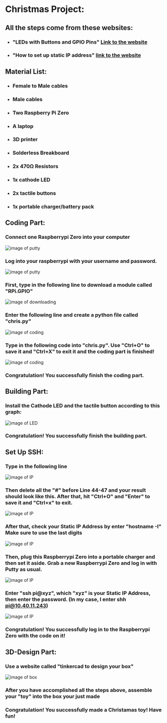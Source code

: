 # Christmas Project:
## All the steps come from these websites:
  * ### "LEDs with Buttons and GPIO Pins" [Link to the website](https://www.hackster.io/Tisko/rgb-led-a-button-click-away-9886c1)
  * ### "How to set up static IP address" [link to the website](https://www.raspberrypi.org/documentation/configuration/tcpip/)
## Material List:
  * ### Female to Male cables
  * ### Male cables
  * ### Two Raspberry Pi Zero
  * ### A laptop
  * ### 3D printer
  * ### Solderless Breakboard
  * ### 2x 470Ω Resistors
  * ### 1x cathode LED
  * ### 2x tactile buttons
  * ### 1x portable charger/battery pack
 
 ## Coding Part:
 ### Connect one Raspberrypi Zero into your computer
 ![image of putty](https://timacw.weebly.com/uploads/1/3/2/1/132123452/raspberrypi05_orig.jpg)
 ### Log into your raspberrypi with your username and password.
 ![image of putty](https://timacw.weebly.com/uploads/1/3/2/1/132123452/putty_orig.png)
 ### First, type in the following line to download a module called "RPi.GPIO"
 ![image of downloading](https://timacw.weebly.com/uploads/1/3/2/1/132123452/gpio-module_orig.png)
 ### Enter the following line and create a python file called "chris.py"
 ![image of coding](https://timacw.weebly.com/uploads/1/3/2/1/132123452/nano-chris2_orig.png)
 ### Type in the following code into "chris.py". Use "Ctrl+O" to save it and "Ctrl+X" to exit it and the coding part is finished!
 ![image of coding]()
  ### Congratulation! You successfully finish the coding part. 
 
 ## Building Part:
 ### Install the Cathode LED and the tactile button according to this graph:
 ![image of LED](https://timacw.weebly.com/uploads/1/3/2/1/132123452/rgb-button_orig.jpg)
 ### Congratulation! You successfully finish the building part. 

 ## Set Up SSH:
 ### Type in the following line
 ![image of IP](https://timacw.weebly.com/uploads/1/3/2/1/132123452/ip-address-conf_orig.png)
 ### Then delete all the "#" before Line 44-47 and your result should look like this. After that, hit "Ctrl+O" and "Enter" to save it and "Ctrl+x" to exit.
 ![image of IP](https://timacw.weebly.com/uploads/1/3/2/1/132123452/4lines_orig.png)
 ### After that, check your Static IP Address by enter "hostname -I" Make sure to use the last digits
 ![image of IP](https://timacw.weebly.com/uploads/1/3/2/1/132123452/hostname_orig.png)
 ### Then, plug this Raspberrypi Zero into a portable charger and then set it aside. Grab a new Raspberrypi Zero and log in with Putty as usual.
 ![image of IP](https://timacw.weebly.com/uploads/1/3/2/1/132123452/charger_orig.jpg)
 ### Enter "ssh pi@xyz", which "xyz" is your Static IP Address, then enter the password. (In my case, I enter shh pi@10.40.11.243)
 ![image of IP](https://timacw.weebly.com/uploads/1/3/2/1/132123452/ssh_orig.png)
 ### Congratulation! You successfully log in to the Raspberrypi Zero with the code on it!

 ## 3D-Design Part:
 ### Use a website called "tinkercad to design your box"
 ![image of box]()
 ### After you have accomplished all the steps above, assemble your "toy" into the box your just made
 ### Congratulation! You successfully made a Christamas toy! Have fun!
 ###
